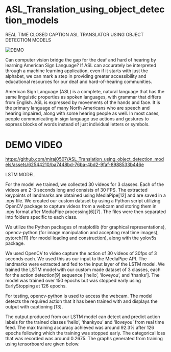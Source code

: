 # ASL_Translation_using_object_detection_models
REAL TIME CLOSED CAPTION ASL TRANSLATOR USING   OBJECT DETECTION MODELS


![DEMO](https://github.com/miraj0507/ASL_Translation_using_object_detection_models/assets/62544210/dcff17a3-1e3d-41ab-a683-8051789fb18a)

Can computer vision bridge the gap for the deaf and hard of hearing by learning American Sign Language? If ASL can accurately be interpreted through a machine learning application, even if it starts with just the alphabet, we can mark a step in providing greater accessibility and educational resources for our deaf and hard-of-hearing communities.

American Sign Language (ASL) is a complete, natural language that has the same linguistic properties as spoken languages, with grammar that differs from English. ASL is expressed by movements of the hands and face. It is the primary language of many North Americans who are speech and hearing impaired, along with some hearing people as well. In most cases, people communicating in sign language use actions and gestures to express blocks of words instead of just individual letters or symbols. 

# DEMO VIDEO

https://github.com/miraj0507/ASL_Translation_using_object_detection_models/assets/62544210/ba7448bd-76ba-4bd2-9faf-8988533b446e



LSTM MODEL
 
For the model we trained, we collected 30 videos for 3 classes. Each of the videos are 2-3 seconds long and consists of 30 FPS. The extracted keypoints of landmarks are obtained using MediaPipe[12] and are saved in a .npy file. We created our custom dataset by using a Python script utilizing OpenCV package to capture videos from a webcam and storing them in .npy format after MediaPipe processing[6][7]. The files were then separated into folders specific to each class.

We utilize the Python packages of matplotlib (for graphical representations), opencv-python (for image manipulation and accepting real time images), pytorch[11] (for model loading and construction), along with the yolov5s package.

We used OpenCV to video capture the action of 30 videos of 30fps of 3 seconds each. We used this as our input to the MediaPipe API. The landmarks were extracted and fed to the input layer of the LSTM model. We trained the LSTM model with our custom made dataset of 3 classes, each for the action detection[9] sequence [‘hello’, ‘iloveyou’, and ‘thanks’]. The model was trained over 150 epochs but was stopped early using EarlyStopping at 126 epochs. 

For testing, opencv-python is used to access the webcam. The model detects the required action that it has been trained with and displays the output with captioning [13].

The output produced from our LSTM model can detect and predict action labels for the trained classes ‘hello’, ‘thankyou’ and ‘iloveyou’ from real time feed.
The max training accuracy achieved was around 92.3% after 126 epochs following which the training was stopped early. The categorical loss that was recorded was around 0.2675. The graphs generated from training using tensorboard are given below. 


